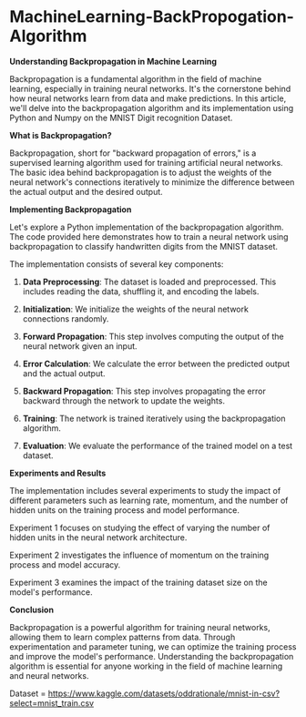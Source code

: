 # MachineLearning-BackPropogation-Algorithm
**Understanding Backpropagation in Machine Learning**

Backpropagation is a fundamental algorithm in the field of machine learning, especially in training neural networks. It's the cornerstone behind how neural networks learn from data and make predictions. In this article, we'll delve into the backpropagation algorithm and its implementation using Python and Numpy on the MNIST Digit recognition Dataset.

**What is Backpropagation?**

Backpropagation, short for "backward propagation of errors," is a supervised learning algorithm used for training artificial neural networks. The basic idea behind backpropagation is to adjust the weights of the neural network's connections iteratively to minimize the difference between the actual output and the desired output.

**Implementing Backpropagation**

Let's explore a Python implementation of the backpropagation algorithm. The code provided here demonstrates how to train a neural network using backpropagation to classify handwritten digits from the MNIST dataset.

The implementation consists of several key components:

1. **Data Preprocessing**: The dataset is loaded and preprocessed. This includes reading the data, shuffling it, and encoding the labels.

2. **Initialization**: We initialize the weights of the neural network connections randomly.

3. **Forward Propagation**: This step involves computing the output of the neural network given an input.

4. **Error Calculation**: We calculate the error between the predicted output and the actual output.

5. **Backward Propagation**: This step involves propagating the error backward through the network to update the weights.

6. **Training**: The network is trained iteratively using the backpropagation algorithm.

7. **Evaluation**: We evaluate the performance of the trained model on a test dataset.

**Experiments and Results**

The implementation includes several experiments to study the impact of different parameters such as learning rate, momentum, and the number of hidden units on the training process and model performance.

Experiment 1 focuses on studying the effect of varying the number of hidden units in the neural network architecture.

Experiment 2 investigates the influence of momentum on the training process and model accuracy.

Experiment 3 examines the impact of the training dataset size on the model's performance.

**Conclusion**

Backpropagation is a powerful algorithm for training neural networks, allowing them to learn complex patterns from data. Through experimentation and parameter tuning, we can optimize the training process and improve the model's performance. Understanding the backpropagation algorithm is essential for anyone working in the field of machine learning and neural networks.


Dataset = https://www.kaggle.com/datasets/oddrationale/mnist-in-csv?select=mnist_train.csv
